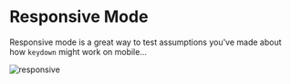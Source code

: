# Responsive Mode
Responsive mode is a great way to test assumptions you've made about how `keydown` might work on mobile...

![responsive](http://g.recordit.co/jC19YEOWHa.gif)
